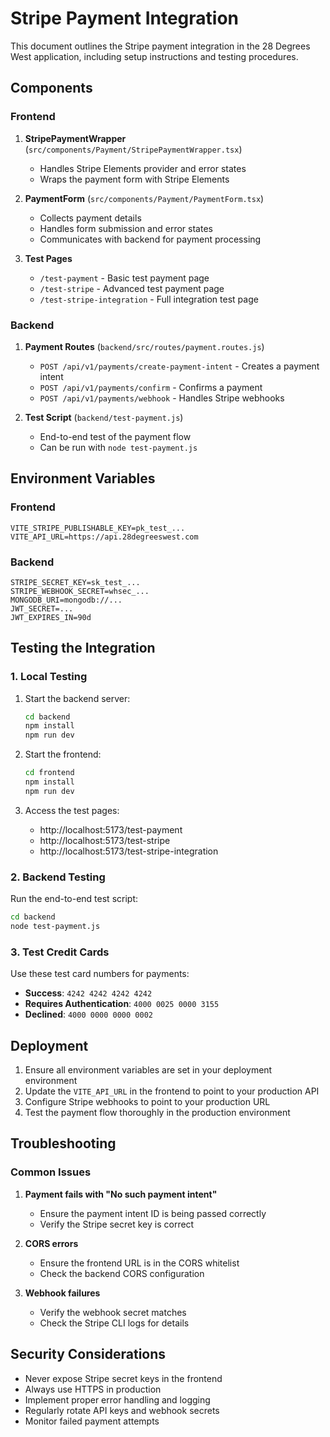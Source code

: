 # Stripe Payment Integration

This document outlines the Stripe payment integration in the 28 Degrees West application, including setup instructions and testing procedures.

## Components

### Frontend
1. **StripePaymentWrapper** (`src/components/Payment/StripePaymentWrapper.tsx`)
   - Handles Stripe Elements provider and error states
   - Wraps the payment form with Stripe Elements

2. **PaymentForm** (`src/components/Payment/PaymentForm.tsx`)
   - Collects payment details
   - Handles form submission and error states
   - Communicates with backend for payment processing

3. **Test Pages**
   - `/test-payment` - Basic test payment page
   - `/test-stripe` - Advanced test payment page
   - `/test-stripe-integration` - Full integration test page

### Backend
1. **Payment Routes** (`backend/src/routes/payment.routes.js`)
   - `POST /api/v1/payments/create-payment-intent` - Creates a payment intent
   - `POST /api/v1/payments/confirm` - Confirms a payment
   - `POST /api/v1/payments/webhook` - Handles Stripe webhooks

2. **Test Script** (`backend/test-payment.js`)
   - End-to-end test of the payment flow
   - Can be run with `node test-payment.js`

## Environment Variables

### Frontend
```env
VITE_STRIPE_PUBLISHABLE_KEY=pk_test_...
VITE_API_URL=https://api.28degreeswest.com
```

### Backend
```env
STRIPE_SECRET_KEY=sk_test_...
STRIPE_WEBHOOK_SECRET=whsec_...
MONGODB_URI=mongodb://...
JWT_SECRET=...
JWT_EXPIRES_IN=90d
```

## Testing the Integration

### 1. Local Testing

1. Start the backend server:
   ```bash
   cd backend
   npm install
   npm run dev
   ```

2. Start the frontend:
   ```bash
   cd frontend
   npm install
   npm run dev
   ```

3. Access the test pages:
   - http://localhost:5173/test-payment
   - http://localhost:5173/test-stripe
   - http://localhost:5173/test-stripe-integration

### 2. Backend Testing

Run the end-to-end test script:
```bash
cd backend
node test-payment.js
```

### 3. Test Credit Cards

Use these test card numbers for payments:

- **Success**: `4242 4242 4242 4242`
- **Requires Authentication**: `4000 0025 0000 3155`
- **Declined**: `4000 0000 0000 0002`

## Deployment

1. Ensure all environment variables are set in your deployment environment
2. Update the `VITE_API_URL` in the frontend to point to your production API
3. Configure Stripe webhooks to point to your production URL
4. Test the payment flow thoroughly in the production environment

## Troubleshooting

### Common Issues

1. **Payment fails with "No such payment intent"**
   - Ensure the payment intent ID is being passed correctly
   - Verify the Stripe secret key is correct

2. **CORS errors**
   - Ensure the frontend URL is in the CORS whitelist
   - Check the backend CORS configuration

3. **Webhook failures**
   - Verify the webhook secret matches
   - Check the Stripe CLI logs for details

## Security Considerations

- Never expose Stripe secret keys in the frontend
- Always use HTTPS in production
- Implement proper error handling and logging
- Regularly rotate API keys and webhook secrets
- Monitor failed payment attempts
